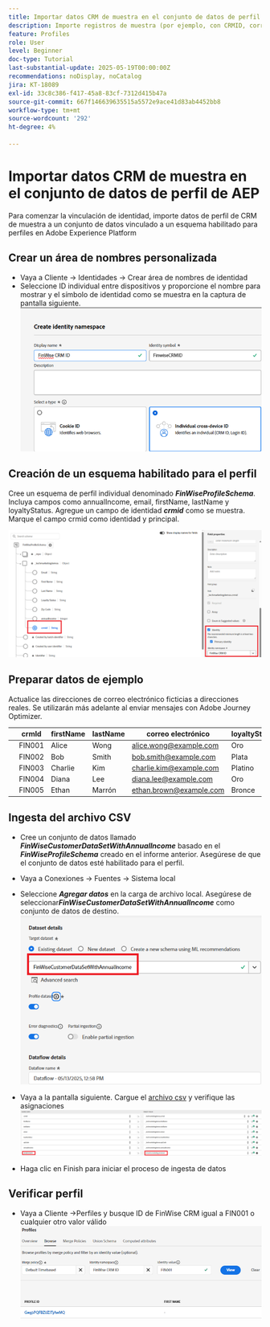 ```yaml
---
title: Importar datos CRM de muestra en el conjunto de datos de perfil de AEP
description: Importe registros de muestra (por ejemplo, con CRMID, correo electrónico, ingresos, código postal) para validar si AEP puede unir correctamente esos perfiles con visitantes web anónimos en función de identificadores compartidos como ECID.
feature: Profiles
role: User
level: Beginner
doc-type: Tutorial
last-substantial-update: 2025-05-19T00:00:00Z
recommendations: noDisplay, noCatalog
jira: KT-18089
exl-id: 33c8c386-f417-45a8-83cf-7312d415b47a
source-git-commit: 667f146639635515a5572e9ace41d83ab4452bb8
workflow-type: tm+mt
source-wordcount: '292'
ht-degree: 4%

---
```


# Importar datos CRM de muestra en el conjunto de datos de perfil de AEP

Para comenzar la vinculación de identidad, importe datos de perfil de CRM de muestra a un conjunto de datos vinculado a un esquema habilitado para perfiles en Adobe Experience Platform

## Crear un área de nombres personalizada

* Vaya a Cliente -> Identidades -> Crear área de nombres de identidad
* Seleccione ID individual entre dispositivos y proporcione el nombre para mostrar y el símbolo de identidad como se muestra en la captura de pantalla siguiente.
  ![espacio de nombres personalizado](assets/custom-namespace.png)

## Creación de un esquema habilitado para el perfil

Cree un esquema de perfil individual denominado **_FinWiseProfileSchema_**. Incluya campos como annualIncome, email, firstName, lastName y loyaltyStatus.
Agregue un campo de identidad **_crmid_** como se muestra. Marque el campo crmid como identidad y principal.


![perfil-esquema](assets/finwise-profile-schema.png)

## Preparar datos de ejemplo

Actualice las direcciones de correo electrónico ficticias a direcciones reales. Se utilizarán más adelante al enviar mensajes con Adobe Journey Optimizer.

|   | crmId | firstName | lastName | correo electrónico | loyaltyStatus | zipCode | annualIncome |
|---|--------|-----------|----------|-------------------------|---------------|---------|--------------|
|   | FIN001 | Alice | Wong | alice.wong@example.com | Oro | 92128 | 120000 |
|   | FIN002 | Bob | Smith | bob.smith@example.com | Plata | 92126 | 85000 |
|   | FIN003 | Charlie | Kim | charlie.kim@example.com | Platino | 60614 | 175000 |
|   | FIN004 | Diana | Lee | diana.lee@example.com | Oro | 30303 | 98000 |
|   | FIN005 | Ethan | Marrón | ethan.brown@example.com | Bronce | 75201 | 60000 |

## Ingesta del archivo CSV

* Cree un conjunto de datos llamado **_FinWiseCustomerDataSetWithAnnualIncome_** basado en el **_FinWiseProfileSchema_** creado en el informe anterior. Asegúrese de que el conjunto de datos esté habilitado para el perfil.

* Vaya a Conexiones -> Fuentes -> Sistema local
* Seleccione **_Agregar datos_** en la carga de archivo local. Asegúrese de seleccionar _&#x200B;**FinWiseCustomerDataSetWithAnnualIncome**&#x200B;_ como conjunto de datos de destino.
  ![ingesta-csv](assets/ingest-csv-into-dataset.png)
* Vaya a la pantalla siguiente. Cargue el [archivo csv](assets/finwise_profiles.csv) y verifique las asignaciones
  ![asignaciones](assets/mappings.png)

* Haga clic en Finish para iniciar el proceso de ingesta de datos

## Verificar perfil

* Vaya a Cliente ->Perfiles y busque ID de FinWise CRM igual a FIN001 o cualquier otro valor válido
  ![perfil de verificación](assets/verify-profiles.png)
